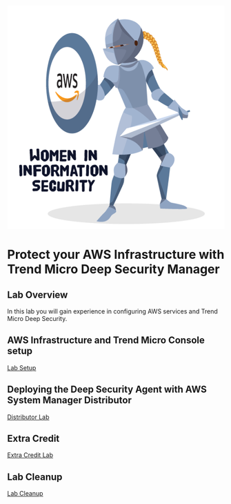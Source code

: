 ![](images/WIIS_Sticker_Final.PNG)
# Protect your AWS Infrastructure with Trend Micro Deep Security Manager


## Lab Overview
In this lab you will gain experience in configuring AWS services and Trend Micro Deep Security.

## AWS Infrastructure and Trend Micro Console setup
[Lab Setup](https://github.com/Halimer/wiis_dallas/tree/master/AWS_Lab_Setup)

## Deploying the Deep Security Agent with AWS System Manager Distributor

[Distributor Lab](https://github.com/Halimer/wiis_dallas/tree/master/AWS_Distributor)

## Extra Credit
[Extra Credit Lab](https://github.com/Halimer/wiis/tree/master/Lab_Extra_Credit)

## Lab Cleanup 
[Lab Cleanup](https://github.com/Halimer/wiis_dallas/tree/master/AWS_Lab_Cleanup)
